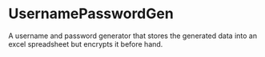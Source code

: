 # UsernamePasswordGen
A username and password generator that stores the generated data into an excel spreadsheet but encrypts it before hand.
